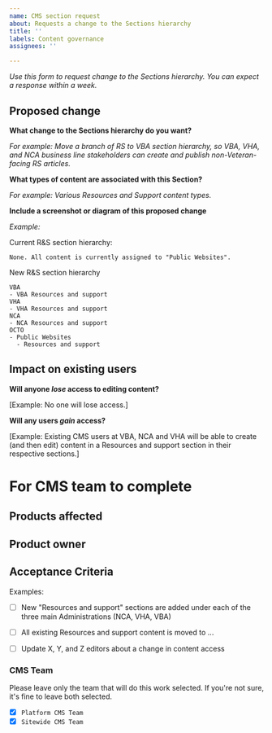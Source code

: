 ```yaml
---
name: CMS section request
about: Requests a change to the Sections hierarchy
title: ''
labels: Content governance
assignees: ''

---
```


_Use this form to request change to the Sections hierarchy. You can expect a response within a week._

## Proposed change

**What change to the Sections hierarchy do you want?** 

_For example: Move a branch of RS to VBA section hierarchy, so VBA, VHA, and NCA business line stakeholders can create and publish non-Veteran-facing RS articles._


**What types of content are associated with this Section?**

_For example: Various Resources and Support content types._

**Include a screenshot or diagram of this proposed change**

_Example:_

Current R&S section hierarchy:  

```
None. All content is currently assigned to "Public Websites". 
```

New R&S section hierarchy

```
VBA
- VBA Resources and support
VHA
- VHA Resources and support
NCA
- NCA Resources and support
OCTO 
- Public Websites
  - Resources and support
```



## Impact on existing users 

**Will anyone _lose_ access to editing content?**

[Example: No one will lose access.]

**Will any users _gain_ access?**

[Example: Existing CMS users at VBA, NCA and VHA will be able to create (and then edit) content in a Resources and support section in their respective sections.]


# For CMS team to complete 

## Products affected



## Product owner




## Acceptance Criteria

Examples: 
- [ ] New "Resources and support" sections are added under each of the three main Administrations (NCA, VHA, VBA)
- [ ] All existing Resources and support content is moved to ...
- [ ] Update X, Y, and Z editors about a change in content access




### CMS Team

Please leave only the team that will do this work selected. If you're not sure, it's fine to leave both selected.

- [x] `Platform CMS Team`
- [x] `Sitewide CMS Team`
